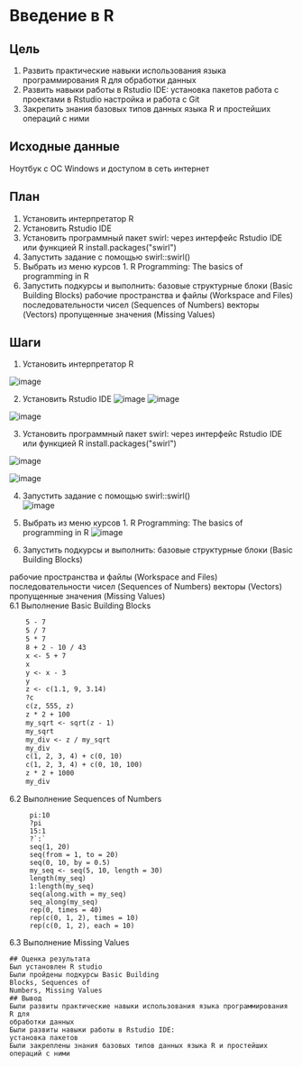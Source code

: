 # Введение в R
## Цель
1. Развить практические навыки использования языка программирования R для
обработки данных
2. Развить навыки работы в Rstudio IDE:
установка пакетов
работа с проектами в Rstudio
настройка и работа с Git
3. Закрепить знания базовых типов данных языка R и простейших операций с ними
## Исходные данные
Ноутбук с ОС Windows и доступом в  сеть интернет
## План
1. Установить интерпретатор R
2. Установить Rstudio IDE
3. Установить программный пакет swirl:
через интерфейс Rstudio IDE
или функцией R install.packages("swirl")
4. Запустить задание с помощью swirl::swirl()
5. Выбрать из меню курсов 1. R Programming: The
basics of programming in R
6. Запустить подкурсы и выполнить:
базовые структурные блоки (Basic Building
Blocks)
рабочие пространства и файлы (Workspace and
Files)
последовательности чисел (Sequences of
Numbers)
векторы (Vectors)
пропущенные значения (Missing Values)
## Шаги
1. Установить интерпретатор R

![image](https://github.com/user-attachments/assets/5f7cb29c-60ce-40f5-99cb-75a13dfa48d9)

2. Установить Rstudio IDE
![image](https://github.com/user-attachments/assets/09ee679e-430f-4304-8d6a-5b0b2848a4b9)
![image](https://github.com/user-attachments/assets/90baf604-5a26-452f-9fe9-e638d426b732)

![image](https://github.com/user-attachments/assets/06a501f1-fe76-4ffe-94ba-fb8fbb6da494)

3. Установить программный пакет swirl:
через интерфейс Rstudio IDE
или функцией R install.packages("swirl")

![image](https://github.com/user-attachments/assets/d522a48c-3a98-45f7-9b41-5c5fd7d38cc5)

![image](https://github.com/user-attachments/assets/d5961280-d892-4b2a-b0ec-67d3c1f01f9d)

4. Запустить задание с помощью swirl::swirl()    
 ![image](https://github.com/user-attachments/assets/ed9e2ba4-019a-48c8-8ef6-a80bc1a36156)

 5. Выбрать из меню курсов 1. R Programming: The
basics of programming in R
![image](https://github.com/user-attachments/assets/3b06a1b5-832e-43d7-bfaa-4daeef544d6a)

6. Запустить подкурсы и выполнить:
базовые структурные блоки (Basic Building
Blocks)

рабочие пространства и файлы (Workspace and
Files)
последовательности чисел (Sequences of
Numbers)
векторы (Vectors)
пропущенные значения (Missing Values) <br />
6.1 Выполнение  Basic Building
Blocks <br />
``` 5 + 7
    5 - 7
    5 / 7
    5 * 7
    8 + 2 - 10 / 43
    x <- 5 + 7
    x
    y <- x - 3
    y
    z <- c(1.1, 9, 3.14)
    ?c
    c(z, 555, z)
    z * 2 + 100
    my_sqrt <- sqrt(z - 1)
    my_sqrt
    my_div <- z / my_sqrt
    my_div
    c(1, 2, 3, 4) + c(0, 10)
    c(1, 2, 3, 4) + c(0, 10, 100)
    z * 2 + 1000
    my_div
```
6.2 Выполнение  Sequences of
Numbers  <br />
```  1:20
     pi:10
     ?pi
     15:1
     ?`:`
     seq(1, 20)
     seq(from = 1, to = 20)
     seq(0, 10, by = 0.5)
     my_seq <- seq(5, 10, length = 30)
     length(my_seq)
     1:length(my_seq)
     seq(along.with = my_seq)
     seq_along(my_seq)
     rep(0, times = 40)
     rep(c(0, 1, 2), times = 10)
     rep(c(0, 1, 2), each = 10)
```
6.3 Выполнение   Missing Values  <br />
```
## Оценка результата
Был установлен R studio 
Были пройдены подкурсы Basic Building
Blocks, Sequences of
Numbers, Missing Values
## Вывод
Были развиты практические навыки использования языка программирования R для
обработки данных
Были развиты навыки работы в Rstudio IDE:
установка пакетов
Были закреплены знания базовых типов данных языка R и простейших операций с ними
